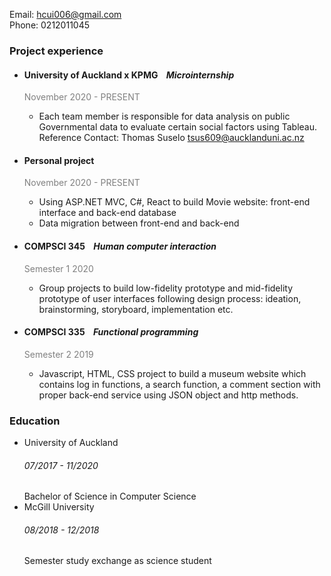 Email: hcui006@gmail.com\
Phone: 0212011045

### Project experience
- #### University of Auckland x KPMG &nbsp;&nbsp;&nbsp;_Microinternship_
  <span style="color:grey">November 2020 - PRESENT</span>
  - Each team member is responsible for data analysis on public Governmental data to evaluate certain social factors using Tableau.
  Reference Contact: Thomas Suselo tsus609@aucklanduni.ac.nz
- #### Personal project
  <span style="color:grey">November 2020 - PRESENT</span>
  - Using ASP.NET MVC, C#, React to build Movie website: front-end interface and back-end database
  - Data migration between front-end and back-end

- #### COMPSCI 345 &nbsp;&nbsp;&nbsp;_Human computer interaction_
  <span style="color:grey">Semester 1 2020</span>
  - Group projects to build low-fidelity prototype and mid-fidelity prototype of user interfaces following design process: ideation, brainstorming, storyboard, implementation etc.

- #### COMPSCI 335  &nbsp;&nbsp;&nbsp;_Functional programming_
  <span style="color:grey">Semester 2 2019</span>
  - Javascript, HTML, CSS project to build a museum website which contains log in functions, a search function, a comment section with proper back-end service using JSON object and http methods.

### Education
- University of Auckland
  ###### 07/2017 - 11/2020
  Bachelor of Science in Computer Science
- McGill University
  ###### 08/2018 - 12/2018
  Semester study exchange as science student
